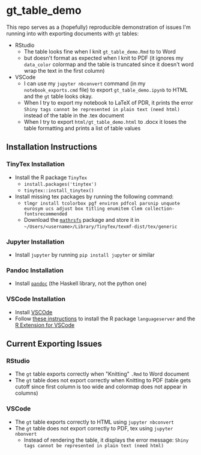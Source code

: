 # gt_table_demo
This repo serves as a (hopefully) reproducible demonstration of issues I'm running into with exporting documents with `gt` tables:

- RStudio
    - The table looks fine when I knit `gt_table_demo.Rmd` to to Word
    - but doesn't format as expected when I knit to PDF (it ignores my `data_color` colormap and the table is truncated since it doesn't word wrap the text in the first column)
- VSCode
    - I can use my `jupyter nbconvert` command (in my `notebook_exports.cmd` file) to export `gt_table_demo.ipynb` to HTML and the `gt` table looks okay.
    - When I try to export my notebook to LaTeX of PDR, it prints the error `Shiny tags cannot be represented in plain text (need html)` instead of the table in the .tex document
    - When I try to export `html/gt_table_demo.html` to .docx it loses the table formatting and prints a list of table values

## Installation Instructions

### TinyTex Installation
- Install the R package `TinyTex`
    - `install.packages('tinytex')`
    - `tinytex::install_tinytex()`
- Install missing tex packages by running the following command:
    - `tlmgr install tcolorbox pgf environ pdfcol parsnip unquote eurosym ucs adjust box titling enumitem Clem collection-fontsrecommended`
    - Download the [`mathrsfs`](https://ctan.org/pkg/mathrsfs?lang=en) package and store it in `~/Users/<username>/Library/TinyTex/texmf-dist/tex/generic`

### Jupyter Installation
- Install `jupyter` by running `pip install jupyter` or similar

### Pandoc Installation
- Install [`pandoc`](https://pandoc.org/installing.html) (the Haskell library, not the python one)

### VSCode Installation
- Install [VSCOde](https://code.visualstudio.com/download)
- Follow [these instructions](https://code.visualstudio.com/docs/languages/r) to install the R package `languageserver` and the [R Extension for VSCode](https://marketplace.visualstudio.com/items?itemName=REditorSupport.r)

## Current Exporting Issues

### RStudio

- The `gt` table exports correctly when "Knitting" `.Rmd` to Word document
- The `gt` table does not export correctly when Knitting to PDF (table gets cutoff since first column is too wide and colormap does not appear in columns)

### VSCode
- The `gt` table exports correctly to HTML using `jupyter nbconvert`
- The `gt` table does not export correctly to PDF, tex using `jupyter nbonvert`
    - Instead of rendering the table, it displays the error message: `Shiny tags cannot be represented in plain text (need html)`


